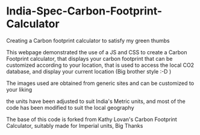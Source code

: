 # India-Spec-Carbon-Footprint-Calculator
Creating a Carbon footprint calculator to satisfy my green thumbs



This webpage demonstrated the use of a JS and CSS to create a Carbon Footprint calculator, that displays your carbon footprint that can be customized according to your location, that is used to access the local CO2 database, and display your current location (Big brother style :-D )



The images used are obtained from generic sites and can be customized to your liking



the units have been adjusted to suit India's Metric units, and most of the code has been modified to suit the local geography










The base of this code is forked from Kathy Lovan's Carbon Footprint Calculator, suitably made for Imperial units, Big Thanks
